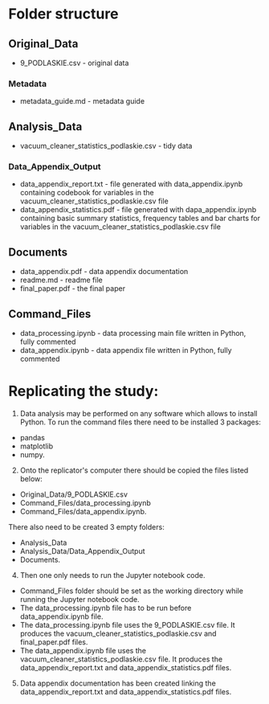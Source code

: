 # Folder structure
## Original_Data
* 9_PODLASKIE.csv - original data
### Metadata
* metadata_guide.md - metadata guide
## Analysis_Data
* vacuum_cleaner_statistics_podlaskie.csv - tidy data
### Data_Appendix_Output
* data_appendix_report.txt - file generated with data_appendix.ipynb containing codebook for variables in the vacuum_cleaner_statistics_podlaskie.csv file
* data_appendix_statistics.pdf - file generated with dapa_appendix.ipynb containing basic summary statistics, frequency tables and bar charts for variables in the vacuum_cleaner_statistics_podlaskie.csv file
## Documents
* data_appendix.pdf - data appendix documentation
* readme.md - readme file
* final_paper.pdf - the final paper
## Command_Files
* data_processing.ipynb - data processing main file written in Python, fully commented
* data_appendix.ipynb - data appendix file written in Python, fully commented

# Replicating the study:
1. Data analysis may be performed on any software which allows to install Python. To run the command files there need to be installed 3 packages:
* pandas
* matplotlib
* numpy.
2. Onto the replicator's computer there should be copied the files listed below:
* Original_Data/9_PODLASKIE.csv
* Command_Files/data_processing.ipynb
* Command_Files/data_appendix.ipynb.

There also need to be created 3 empty folders:
* Analysis_Data
* Analysis_Data/Data_Appendix_Output
* Documents.
4. Then one only needs to run the Jupyter notebook code.
* Command_Files folder should be set as the working directory while running the Jupyter notebook code.
* The data_processing.ipynb file has to be run before data_appendix.ipynb file.
* The data_processing.ipynb file uses the 9_PODLASKIE.csv file. It produces the vacuum_cleaner_statistics_podlaskie.csv and final_paper.pdf files.
* The data_appendix.ipynb file uses the vacuum_cleaner_statistics_podlaskie.csv file. It produces the data_appendix_report.txt and data_appendix_statistics.pdf files.
5. Data appendix documentation has been created linking the data_appendix_report.txt and data_appendix_statistics.pdf files.
